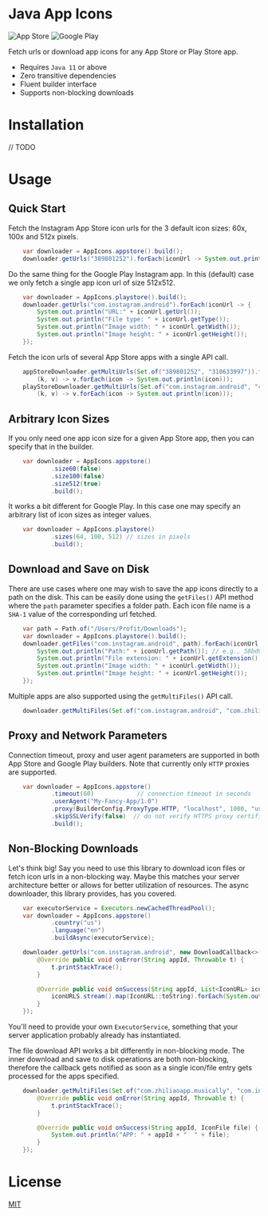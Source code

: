 Java App Icons
===================

![App Store](https://www.apple.com/v/ios/app-store/d/images/overview/app_store_icon__fngcxe43zo2u_large.jpg)
![Google Play](https://www.gstatic.com/android/market_images/web/play_prism_hlock_2x.png)

Fetch urls or download app icons for any App Store or Play Store app. 

  - Requires `Java 11` or above
  - Zero transitive dependencies
  - Fluent builder interface
  - Supports non-blocking downloads

# Installation

// TODO

# Usage

## Quick Start

Fetch the Instagram App Store icon urls for the 3 default icon sizes: 60x, 100x and 512x pixels.

```java
    var downloader = AppIcons.appstore().build();
    downloader.getUrls("389801252").forEach(iconUrl -> System.out.println(iconUrl.getUrl()));
``` 

Do the same thing for the Google Play Instagram app. In this (default) case we only fetch a single app icon url of size 512x512.

```java
    var downloader = AppIcons.playstore().build();
    downloader.getUrls("com.instagram.android").forEach(iconUrl -> {
        System.out.println("URL:" + iconUrl.getUrl());
        System.out.println("File type: " + iconUrl.getType());
        System.out.println("Image width: " + iconUrl.getWidth());
        System.out.println("Image height: " + iconUrl.getHeight());
    });
```

Fetch the icon urls of several App Store apps with a single API call.

```java
    appStoreDownloader.getMultiUrls(Set.of("389801252", "310633997")).forEach(
        (k, v) -> v.forEach(icon -> System.out.println(icon)));
    playStoreDownloader.getMultiUrls(Set.of("com.instagram.android", "com.zhiliaoapp.musically")).forEach(
        (k, v) -> v.forEach(icon -> System.out.println(icon)));
```

## Arbitrary Icon Sizes

If you only need one app icon size for a given App Store app, then you can specify that in the builder.

````java
    var downloader = AppIcons.appstore()
            .size60(false)
            .size100(false)
            .size512(true)
            .build();

````

It works a bit different for Google Play. In this case one may specify an arbitrary list of icon sizes as integer values.

```java
    var downloader = AppIcons.playstore()
            .sizes(64, 100, 512) // sizes in pixels
            .build();
```

## Download and Save on Disk

There are use cases where one may wish to save the app icons directly to a path on the disk. This can be easily done using
the `getFiles()` API method where the `path` parameter specifies a folder path. Each icon file name is a `SHA-1` value of 
the corresponding url fetched. 

```java
    var path = Path.of("/Users/Profit/Downloads");
    var downloader = AppIcons.playstore().build();
    downloader.getFiles("com.instagram.android", path).forEach(iconUrl -> {
        System.out.println("Path:" + iconUrl.getPath()); // e.g., 58bd9d753544bfb3364fe8cceda56d799c050ad6.png
        System.out.println("File extension: " + iconUrl.getExtension());
        System.out.println("Image width: " + iconUrl.getWidth());
        System.out.println("Image height: " + iconUrl.getHeight());
    });
```

Multiple apps are also supported using the `getMultiFiles()` API call.

```java
    downloader.getMultiFiles(Set.of("com.instagram.android", "com.zhiliaoapp.musically"), path).forEach(iconUrl -> { ... });
```

## Proxy and Network Parameters

Connection timeout, proxy and user agent parameters are supported in both App Store and Google Play builders. Note that
currently only `HTTP` proxies are supported.

```java
    var downloader = AppIcons.appstore()
            .timeout(60)            // connection timeout in seconds
            .userAgent("My-Fancy-App/1.0")
            .proxy(BuilderConfig.ProxyType.HTTP, "localhost", 1080, "user1", "pass1")
            .skipSSLVerify(false)  // do not verify HTTPS proxy certificate
            .build(); 
```

## Non-Blocking Downloads

Let's think big! Say you need to use this library to download icon files or fetch icon urls in a non-blocking way. Maybe this
matches your server architecture better or allows for better utilization of resources. The async downloader, this library
provides, has you covered.

```java
    var executorService = Executors.newCachedThreadPool();
    var downloader = AppIcons.appstore()
            .country("us")
            .language("en")
            .buildAsync(executorService);

    downloader.getUrls("com.instagram.android", new DownloadCallback<>() {
        @Override public void onError(String appId, Throwable t) {
            t.printStackTrace();
        }

        @Override public void onSuccess(String appId, List<IconURL> iconURLS) {
            iconURLS.stream().map(IconURL::toString).forEach(System.out::println);
        }
    });
```

You'll need to provide your own `ExecutorService`, something that your server application probably already has instantiated.

The file download API works a bit differently in non-blocking mode. The inner download and save to disk operations are both 
non-blocking, therefore the callback gets notified as soon as a single icon/file entry gets processed for the apps specified.

```java
    downloader.getMultiFiles(Set.of("com.zhiliaoapp.musically", "com.instagram.android"), path, new DownloadCallback<>() {
        @Override public void onError(String appId, Throwable t) {
            t.printStackTrace();
        }

        @Override public void onSuccess(String appId, IconFile file) {
            System.out.println("APP: " + appId + "  " + file);
        }
    });
```


# License

[MIT](LICENSE)
